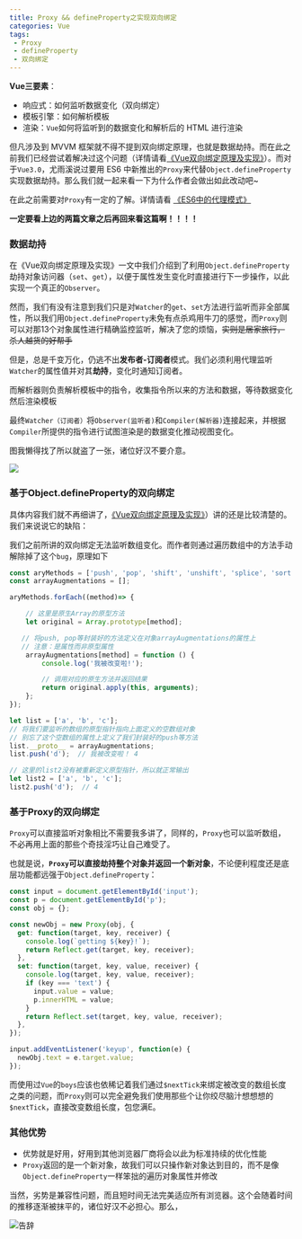 ```yaml
---
title: Proxy && defineProperty之实现双向绑定
categories: Vue
tags:
 - Proxy
 - defineProperty
 - 双向绑定
---
```


**Vue三要素**：

- 响应式：如何监听数据变化（双向绑定）
- 模板引擎：如何解析模板
- 渲染：`Vue`如何将监听到的数据变化和解析后的 HTML 进行渲染

但凡涉及到 MVVM 框架就不得不提到双向绑定原理，也就是数据劫持。而在此之前我们已经尝试着解决过这个问题（详情请看[《Vue双向绑定原理及实现》](https://burning-shadow.github.io/2019/03/31/Vue%E5%8F%8C%E5%90%91%E7%BB%91%E5%AE%9A%E5%8E%9F%E7%90%86%E5%8F%8A%E5%AE%9E%E7%8E%B0/)）。而对于`Vue3.0`，尤雨溪说过要用 ES6 中新推出的`Proxy`来代替`Object.defineProperty`实现数据劫持。那么我们就一起来看一下为什么作者会做出如此改动吧~

<!--more-->

在此之前需要对`Proxy`有一定的了解。详情请看 [《ES6中的代理模式》](https://burning-shadow.github.io/2019/04/12/ES6%E4%B8%AD%E7%9A%84%E4%BB%A3%E7%90%86%E6%A8%A1%E5%BC%8F/#more)



**一定要看上边的两篇文章之后再回来看这篇啊！！！！**



### 数据劫持

在《Vue双向绑定原理及实现》一文中我们介绍到了利用`Object.defineProperty`劫持对象访问器（`set`、`get`），以便于属性发生变化时直接进行下一步操作，以此实现一个真正的`Observer`。

然而，我们有没有注意到我们只是对`Watcher`的`get`、`set`方法进行监听而非全部属性，所以我们用`Object.defineProperty`未免有点杀鸡用牛刀的感觉，而`Proxy`则可以对那13个对象属性进行精确监控监听，解决了您的烦恼，~~实则是居家旅行，杀人越货的好帮手~~



但是，总是千变万化，仍逃不出**发布者-订阅者**模式。我们必须利用代理监听`Watcher`的属性值并对其**劫持**，变化时通知订阅者。

而解析器则负责解析模板中的指令，收集指令所以来的方法和数据，等待数据变化然后渲染模板

最终`Watcher（订阅者）`将`Observer(监听者)`和`Compiler(解析器)`连接起来，并根据`Compiler`所提供的指令进行试图渲染是的数据变化推动视图变化。

图我懒得找了所以就盗了一张，诸位好汉不要介意。

![](<https://ww1.sinaimg.cn/large/007i4MEmgy1g1zx8i92c9j30jr0akmxu.jpg>)



### 基于Object.defineProperty的双向绑定

具体内容我们就不再细讲了，[《Vue双向绑定原理及实现》](https://burning-shadow.github.io/2019/03/31/Vue%E5%8F%8C%E5%90%91%E7%BB%91%E5%AE%9A%E5%8E%9F%E7%90%86%E5%8F%8A%E5%AE%9E%E7%8E%B0/)）讲的还是比较清楚的。我们来说说它的缺陷：



我们之前所讲的双向绑定无法监听数组变化。而作者则通过遍历数组中的方法手动解除掉了这个`bug`，原理如下

```javascript
const aryMethods = ['push', 'pop', 'shift', 'unshift', 'splice', 'sort', 'reverse'];
const arrayAugmentations = [];

aryMethods.forEach((method)=> {

    // 这里是原生Array的原型方法
    let original = Array.prototype[method];

   // 将push, pop等封装好的方法定义在对象arrayAugmentations的属性上
   // 注意：是属性而非原型属性
    arrayAugmentations[method] = function () {
        console.log('我被改变啦!');

        // 调用对应的原生方法并返回结果
        return original.apply(this, arguments);
    };
});

let list = ['a', 'b', 'c'];
// 将我们要监听的数组的原型指针指向上面定义的空数组对象
// 别忘了这个空数组的属性上定义了我们封装好的push等方法
list.__proto__ = arrayAugmentations;
list.push('d');  // 我被改变啦！ 4

// 这里的list2没有被重新定义原型指针，所以就正常输出
let list2 = ['a', 'b', 'c'];
list2.push('d');  // 4
```

### 基于Proxy的双向绑定

`Proxy`可以直接监听对象相比不需要我多讲了，同样的，`Proxy`也可以监听数组，不必再用上面的那些个奇技淫巧让自己难受了。

也就是说，**`Proxy`可以直接劫持整个对象并返回一个新对象**，不论便利程度还是底层功能都远强于`Object.defineProperty`：

```javascript
const input = document.getElementById('input');
const p = document.getElementById('p');
const obj = {};

const newObj = new Proxy(obj, {
  get: function(target, key, receiver) {
    console.log(`getting ${key}!`);
    return Reflect.get(target, key, receiver);
  },
  set: function(target, key, value, receiver) {
    console.log(target, key, value, receiver);
    if (key === 'text') {
      input.value = value;
      p.innerHTML = value;
    }
    return Reflect.set(target, key, value, receiver);
  },
});

input.addEventListener('keyup', function(e) {
  newObj.text = e.target.value;
});
```



而使用过`Vue`的`boys`应该也依稀记着我们通过`$nextTick`来绑定被改变的数组长度之类的问题，而`Proxy`则可以完全避免我们使用那些个让你绞尽脑汁想想想的`$nextTick`，直接改变数组长度，包您满E。

### 其他优势

- 优势就是好用，好用到其他浏览器厂商将会以此为标准持续的优化性能
- `Proxy`返回的是一个新对象，故我们可以只操作新对象达到目的，而不是像`Object.defineProperty`一样笨拙的遍历对象属性并修改



当然，劣势是兼容性问题，而且短时间无法完美适应所有浏览器。这个会随着时间的推移逐渐被抹平的，诸位好汉不必担心。那么，

![告辞](https://ww1.sinaimg.cn/large/007i4MEmgy1g1avrg3n5gj30kq0kqq3j.jpg)
